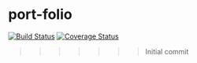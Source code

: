 # port-folio
[![Build Status](https://secure.travis-ci.org/user.name/port-folio.png?branch=master)](https://travis-ci.org/user.name/port-folio)
[![Coverage Status](https://coveralls.io/repos/user.name/port-folio/badge.svg?branch=master)](https://coveralls.io/r/user.name/port-folio/?branch=master)
>>>>>>> Initial commit
